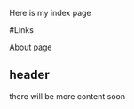 Here is my index page

#Links

[About page](about.html)

## header

there will be more content soon

